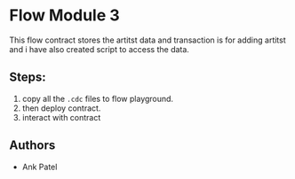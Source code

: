 # Flow Module 3

This flow contract stores the artitst data and transaction is for adding artitst and i have also created script to access the data.

## Steps:

1. copy all the `.cdc` files to flow playground.
2. then deploy contract.
3. interact with contract


## Authors

- Ank Patel
